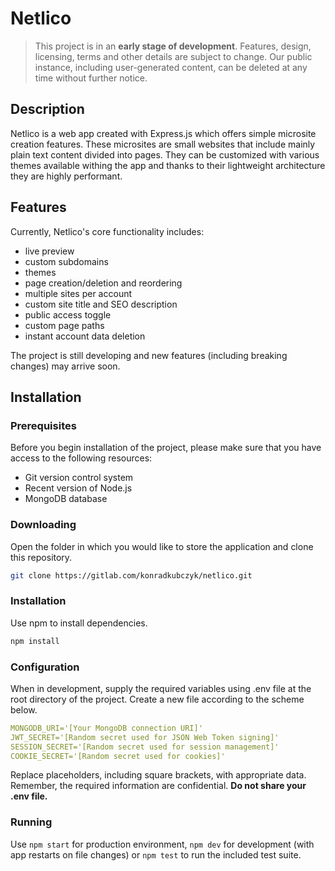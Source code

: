 # Netlico

> This project is in an **early stage of development**. Features, design, licensing, terms and other details are subject to change. Our public instance, including user-generated content, can be deleted at any time without further notice.

## Description

Netlico is a web app created with Express.js which offers simple microsite creation features. These microsites are small websites that include mainly plain text content divided into pages. They can be customized with various themes available withing the app and thanks to their lightweight architecture they are highly performant.

## Features

Currently, Netlico's core functionality includes:

 - live preview
 - custom subdomains
 - themes
 - page creation/deletion and reordering
 - multiple sites per account
 - custom site title and SEO description
 - public access toggle
 - custom page paths
 - instant account data deletion

 The project is still developing and new features (including breaking changes) may arrive soon.

## Installation

### Prerequisites

Before you begin installation of the project, please make sure that you have access to the following resources:

 - Git version control system
 - Recent version of Node.js
 - MongoDB database

### Downloading

Open the folder in which you would like to store the application and clone this repository.

```bash
git clone https://gitlab.com/konradkubczyk/netlico.git
```

### Installation

Use npm to install dependencies.

```bash
npm install
```

### Configuration

When in development, supply the required variables using .env file at the root directory of the project. Create a new file according to the scheme below.

```yml
MONGODB_URI='[Your MongoDB connection URI]'
JWT_SECRET='[Random secret used for JSON Web Token signing]'
SESSION_SECRET='[Random secret used for session management]'
COOKIE_SECRET='[Random secret used for cookies]'
```

Replace placeholders, including square brackets, with appropriate data. Remember, the required information are confidential. **Do not share your .env file.**

### Running

Use `npm start` for production environment, `npm dev` for development (with app restarts on file changes) or `npm test` to run the included test suite.